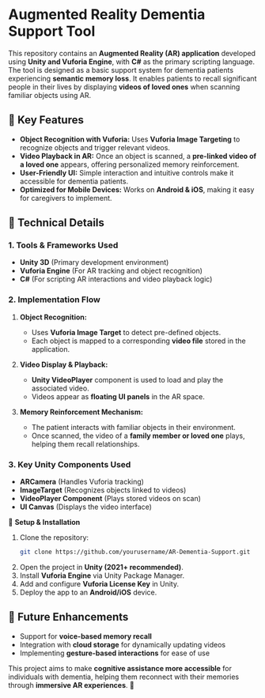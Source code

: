 # Augmented Reality Dementia Support Tool  

This repository contains an **Augmented Reality (AR) application** developed using **Unity and Vuforia Engine**, with **C#** as the primary scripting language. The tool is designed as a basic support system for dementia patients experiencing **semantic memory loss**. It enables patients to recall significant people in their lives by displaying **videos of loved ones** when scanning familiar objects using AR.  

## 🔹 **Key Features**  
- **Object Recognition with Vuforia:** Uses **Vuforia Image Targeting** to recognize objects and trigger relevant videos.  
- **Video Playback in AR:** Once an object is scanned, a **pre-linked video of a loved one** appears, offering personalized memory reinforcement.  
- **User-Friendly UI:** Simple interaction and intuitive controls make it accessible for dementia patients.  
- **Optimized for Mobile Devices:** Works on **Android & iOS**, making it easy for caregivers to implement.  

## 🔹 **Technical Details**  
### **1. Tools & Frameworks Used**  
- **Unity 3D** (Primary development environment)  
- **Vuforia Engine** (For AR tracking and object recognition)  
- **C#** (For scripting AR interactions and video playback logic)  

### **2. Implementation Flow**  
1. **Object Recognition:**  
   - Uses **Vuforia Image Target** to detect pre-defined objects.  
   - Each object is mapped to a corresponding **video file** stored in the application.  

2. **Video Display & Playback:**  
   - **Unity VideoPlayer** component is used to load and play the associated video.  
   - Videos appear as **floating UI panels** in the AR space.  

3. **Memory Reinforcement Mechanism:**  
   - The patient interacts with familiar objects in their environment.  
   - Once scanned, the video of a **family member or loved one** plays, helping them recall relationships.  

### **3. Key Unity Components Used**  
- **ARCamera** (Handles Vuforia tracking)  
- **ImageTarget** (Recognizes objects linked to videos)  
- **VideoPlayer Component** (Plays stored videos on scan)  
- **UI Canvas** (Displays the video interface)  

 🔹 **Setup & Installation**  
1. Clone the repository:  
   ```bash
   git clone https://github.com/yourusername/AR-Dementia-Support.git
   ```
2. Open the project in **Unity (2021+ recommended)**.  
3. Install **Vuforia Engine** via Unity Package Manager.  
4. Add and configure **Vuforia License Key** in Unity.  
5. Deploy the app to an **Android/iOS** device.  

## 🔹 **Future Enhancements**  
- Support for **voice-based memory recall**  
- Integration with **cloud storage** for dynamically updating videos  
- Implementing **gesture-based interactions** for ease of use  

This project aims to make **cognitive assistance more accessible** for individuals with dementia, helping them reconnect with their memories through **immersive AR experiences**. 🚀
